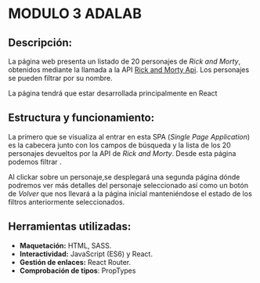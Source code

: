 # MODULO 3 ADALAB

## **Descripción:**

La página web presenta un listado de 20 personajes de _Rick and Morty_, obtenidos mediante la llamada a la API [Rick and Morty Api](https://rickandmortyapi.com/documentation/#get-all-characters). Los personajes se pueden filtrar por su nombre.

La página tendrá que estar desarrollada principalmente en React

## **Estructura y funcionamiento:**

La primero que se visualiza al entrar en esta SPA (_Single Page Application_) es la cabecera junto con los campos de búsqueda y la lista de los 20 personajes devueltos por la API de _Rick and Morty_. Desde esta página podemos filtrar .

Al clickar sobre un personaje,se desplegará una segunda página dónde podremos ver más detalles del personaje seleccionado así como un botón de _Volver_ que nos llevará a la página inicial manteniéndose el estado de los filtros anteriormente seleccionados.

## **Herramientas utilizadas**:

- **Maquetación:** HTML, SASS.
- **Interactividad:** JavaScript (ES6) y React.
- **Gestión de enlaces:** React Router.
- **Comprobación de tipos**: PropTypes

